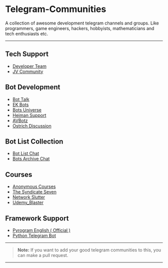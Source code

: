 # Telegram-Communities

A collection of awesome development telegram channels and groups. Like programmers, game engineers, hackers, hobbyists, mathematicians and tech enthusiasts etc.

---

## Tech Support 

- [Developer Team](https://telegram.me/TheDeveloperTeam)
- [JV Community](https://t.me/JV_Community)

## Bot Development 

- [Bot Talk](https://telegram.me/BotTalk)
- [EK Bots](https://telegram.me/ekbotz_support)
- [Bots Universe](https://telegram.me/venilabots1)
- [Heiman Support](https://telegram.dog/HeimanSupport)
- [AVBotz](https://telegram.me/AVBotz_Support)
- [Ostrich Discussion](https://telegram.me/ostrichdiscussion)

## Bot List Collection

- [Bot List Chat](https://telegram.me/BotListChat)
- [Bots Archive Chat](https://telegram.me/BotsArchiveChat)

## Courses

- [Anonymous Courses](https://telegram.dog/course_group)
- [The Syndicate Seven](https://telegram.dog/the_ssc_chat)
- [Network Slutter](https://telegram.dog/netslutter)
- [Udemy_Blaster](https://telegram.dog/Udemy_Blaster)

## Framework Support

- [Pyrogram English ( Official )](https://telegram.me/PyrogramChat)
- [Python Telegram Bot](https://telegram.me/pythontelegrambotgroup)

---

> **Note:** If you want to add your good telegram communities to this, you can make a pull request.

---
